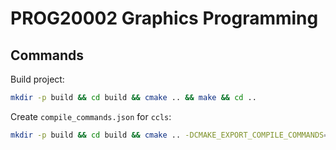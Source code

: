 # PROG20002 Graphics Programming

## Commands

Build project:

```sh
mkdir -p build && cd build && cmake .. && make && cd ..
```

Create `compile_commands.json` for `ccls`:

```sh
mkdir -p build && cd build && cmake .. -DCMAKE_EXPORT_COMPILE_COMMANDS=1 && cp compile_commands.json ../compile_commands.json && cd ..
```

